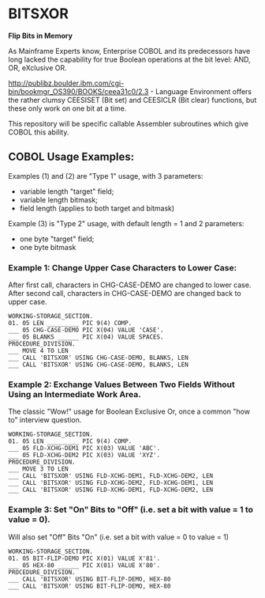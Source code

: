 # BITSXOR
 **Flip Bits in Memory**
 
 As Mainframe Experts know, Enterprise COBOL and its predecessors have long lacked the capability for true Boolean operations
 at the bit level: AND, OR, eXclusive OR.
 
 http://publibz.boulder.ibm.com/cgi-bin/bookmgr_OS390/BOOKS/ceea31c0/2.3 - Language Environment offers the rather clumsy
 CEESISET (Bit set) and CEESICLR (Bit clear) functions, but these only work on one bit at a time.

This repository will be specific callable Assembler subroutines which give COBOL this ability.

## COBOL Usage Examples: 
Examples (1) and (2) are "Type 1" usage, with 3 parameters: 
* variable length "target" field; 
* variable length bitmask; 
* field length (applies to both target and bitmask) 

Example (3) is "Type 2" usage, with default length = 1 and 2 parameters: 
* one byte "target" field; 
* one byte bitmask

### Example 1: Change Upper Case Characters to Lower Case: 
After first call, characters in CHG-CASE-DEMO are changed to lower case. <br>
After second call, characters in CHG-CASE-DEMO are changed back to upper case.

```
WORKING-STORAGE_SECTION. 
01. 05 LEN _________ PIC 9(4) COMP. 
___ 05 CHG-CASE-DEMO PIC X(04) VALUE 'CASE'. 
___ 05 BLANKS ______ PIC X(04) VALUE SPACES. 
PROCEDURE_DIVISION. 
___ MOVE 4 TO LEN 
___ CALL 'BITSXOR' USING CHG-CASE-DEMO, BLANKS, LEN 
___ CALL 'BITSXOR' USING CHG-CASE-DEMO, BLANKS, LEN
```

### Example 2: Exchange Values Between Two Fields Without Using an Intermediate Work Area. 
The classic "Wow!" usage for Boolean Exclusive Or, once a common "how to" interview question.

```
WORKING-STORAGE_SECTION. 
01. 05 LEN _________ PIC 9(4) COMP. 
___ 05 FLD-XCHG-DEM1 PIC X(03) VALUE 'ABC'. 
___ 05 FLD-XCHG-DEM2 PIC X(03) VALUE 'XYZ'. 
PROCEDURE_DIVISION. 
___ MOVE 3 TO LEN 
___ CALL 'BITSXOR' USING FLD-XCHG-DEM1, FLD-XCHG-DEM2, LEN 
___ CALL 'BITSXOR' USING FLD-XCHG-DEM2, FLD-XCHG-DEM1, LEN 
___ CALL 'BITSXOR' USING FLD-XCHG-DEM1, FLD-XCHG-DEM2, LEN
```

### Example 3: Set "On" Bits to "Off" (i.e. set a bit with value = 1 to value = 0). 
Will also set "Off" Bits "On" (i.e. set a bit with value = 0 to value = 1)

```
WORKING-STORAGE_SECTION. 
01. 05 BIT-FLIP-DEMO PIC X(01) VALUE X'81'. 
___ 05 HEX-80 ______ PIC X(01) VALUE X'80'. 
PROCEDURE_DIVISION. 
___ CALL 'BITSXOR' USING BIT-FLIP-DEMO, HEX-80 
___ CALL 'BITSXOR' USING BIT-FLIP-DEMO, HEX-80 
```

